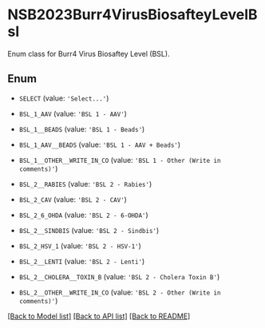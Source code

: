 # NSB2023Burr4VirusBiosafteyLevelBsl

Enum class for Burr4 Virus Biosaftey Level (BSL).

## Enum

* `SELECT` (value: `'Select...'`)

* `BSL_1_AAV` (value: `'BSL 1 - AAV'`)

* `BSL_1__BEADS` (value: `'BSL 1 - Beads'`)

* `BSL_1_AAV__BEADS` (value: `'BSL 1 - AAV + Beads'`)

* `BSL_1__OTHER__WRITE_IN_CO` (value: `'BSL 1 - Other (Write in comments)'`)

* `BSL_2__RABIES` (value: `'BSL 2 - Rabies'`)

* `BSL_2_CAV` (value: `'BSL 2 - CAV'`)

* `BSL_2_6_OHDA` (value: `'BSL 2 - 6-OHDA'`)

* `BSL_2__SINDBIS` (value: `'BSL 2 - Sindbis'`)

* `BSL_2_HSV_1` (value: `'BSL 2 - HSV-1'`)

* `BSL_2__LENTI` (value: `'BSL 2 - Lenti'`)

* `BSL_2__CHOLERA__TOXIN_B` (value: `'BSL 2 - Cholera Toxin B'`)

* `BSL_2__OTHER__WRITE_IN_CO` (value: `'BSL 2 - Other (Write in comments)'`)

[[Back to Model list]](../README.md#documentation-for-models) [[Back to API list]](../README.md#documentation-for-api-endpoints) [[Back to README]](../README.md)


